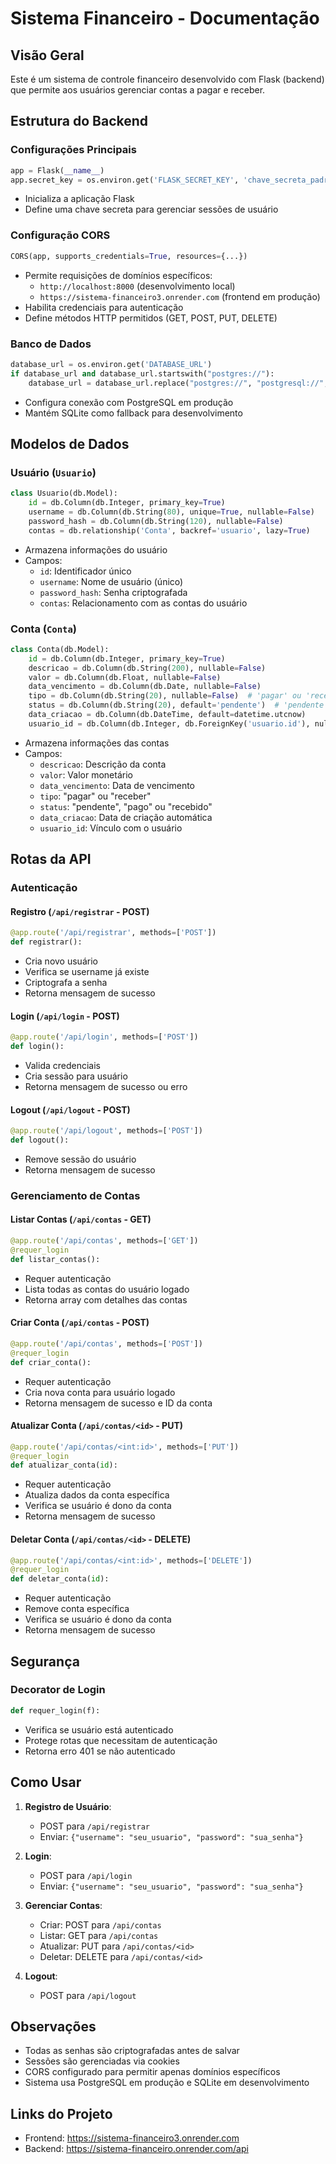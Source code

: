 # Sistema Financeiro - Documentação

## Visão Geral
Este é um sistema de controle financeiro desenvolvido com Flask (backend) que permite aos usuários gerenciar contas a pagar e receber.

## Estrutura do Backend

### Configurações Principais
```python
app = Flask(__name__)
app.secret_key = os.environ.get('FLASK_SECRET_KEY', 'chave_secreta_padrao')
```
- Inicializa a aplicação Flask
- Define uma chave secreta para gerenciar sessões de usuário

### Configuração CORS
```python
CORS(app, supports_credentials=True, resources={...})
```
- Permite requisições de domínios específicos:
  - `http://localhost:8000` (desenvolvimento local)
  - `https://sistema-financeiro3.onrender.com` (frontend em produção)
- Habilita credenciais para autenticação
- Define métodos HTTP permitidos (GET, POST, PUT, DELETE)

### Banco de Dados
```python
database_url = os.environ.get('DATABASE_URL')
if database_url and database_url.startswith("postgres://"):
    database_url = database_url.replace("postgres://", "postgresql://", 1)
```
- Configura conexão com PostgreSQL em produção
- Mantém SQLite como fallback para desenvolvimento

## Modelos de Dados

### Usuário (`Usuario`)
```python
class Usuario(db.Model):
    id = db.Column(db.Integer, primary_key=True)
    username = db.Column(db.String(80), unique=True, nullable=False)
    password_hash = db.Column(db.String(120), nullable=False)
    contas = db.relationship('Conta', backref='usuario', lazy=True)
```
- Armazena informações do usuário
- Campos:
  - `id`: Identificador único
  - `username`: Nome de usuário (único)
  - `password_hash`: Senha criptografada
  - `contas`: Relacionamento com as contas do usuário

### Conta (`Conta`)
```python
class Conta(db.Model):
    id = db.Column(db.Integer, primary_key=True)
    descricao = db.Column(db.String(200), nullable=False)
    valor = db.Column(db.Float, nullable=False)
    data_vencimento = db.Column(db.Date, nullable=False)
    tipo = db.Column(db.String(20), nullable=False)  # 'pagar' ou 'receber'
    status = db.Column(db.String(20), default='pendente')  # 'pendente', 'pago', 'recebido'
    data_criacao = db.Column(db.DateTime, default=datetime.utcnow)
    usuario_id = db.Column(db.Integer, db.ForeignKey('usuario.id'), nullable=False)
```
- Armazena informações das contas
- Campos:
  - `descricao`: Descrição da conta
  - `valor`: Valor monetário
  - `data_vencimento`: Data de vencimento
  - `tipo`: "pagar" ou "receber"
  - `status`: "pendente", "pago" ou "recebido"
  - `data_criacao`: Data de criação automática
  - `usuario_id`: Vínculo com o usuário

## Rotas da API

### Autenticação

#### Registro (`/api/registrar` - POST)
```python
@app.route('/api/registrar', methods=['POST'])
def registrar():
```
- Cria novo usuário
- Verifica se username já existe
- Criptografa a senha
- Retorna mensagem de sucesso

#### Login (`/api/login` - POST)
```python
@app.route('/api/login', methods=['POST'])
def login():
```
- Valida credenciais
- Cria sessão para usuário
- Retorna mensagem de sucesso ou erro

#### Logout (`/api/logout` - POST)
```python
@app.route('/api/logout', methods=['POST'])
def logout():
```
- Remove sessão do usuário
- Retorna mensagem de sucesso

### Gerenciamento de Contas

#### Listar Contas (`/api/contas` - GET)
```python
@app.route('/api/contas', methods=['GET'])
@requer_login
def listar_contas():
```
- Requer autenticação
- Lista todas as contas do usuário logado
- Retorna array com detalhes das contas

#### Criar Conta (`/api/contas` - POST)
```python
@app.route('/api/contas', methods=['POST'])
@requer_login
def criar_conta():
```
- Requer autenticação
- Cria nova conta para usuário logado
- Retorna mensagem de sucesso e ID da conta

#### Atualizar Conta (`/api/contas/<id>` - PUT)
```python
@app.route('/api/contas/<int:id>', methods=['PUT'])
@requer_login
def atualizar_conta(id):
```
- Requer autenticação
- Atualiza dados da conta específica
- Verifica se usuário é dono da conta
- Retorna mensagem de sucesso

#### Deletar Conta (`/api/contas/<id>` - DELETE)
```python
@app.route('/api/contas/<int:id>', methods=['DELETE'])
@requer_login
def deletar_conta(id):
```
- Requer autenticação
- Remove conta específica
- Verifica se usuário é dono da conta
- Retorna mensagem de sucesso

## Segurança

### Decorator de Login
```python
def requer_login(f):
```
- Verifica se usuário está autenticado
- Protege rotas que necessitam de autenticação
- Retorna erro 401 se não autenticado

## Como Usar

1. **Registro de Usuário**:
   - POST para `/api/registrar`
   - Enviar: `{"username": "seu_usuario", "password": "sua_senha"}`

2. **Login**:
   - POST para `/api/login`
   - Enviar: `{"username": "seu_usuario", "password": "sua_senha"}`

3. **Gerenciar Contas**:
   - Criar: POST para `/api/contas`
   - Listar: GET para `/api/contas`
   - Atualizar: PUT para `/api/contas/<id>`
   - Deletar: DELETE para `/api/contas/<id>`

4. **Logout**:
   - POST para `/api/logout`

## Observações
- Todas as senhas são criptografadas antes de salvar
- Sessões são gerenciadas via cookies
- CORS configurado para permitir apenas domínios específicos
- Sistema usa PostgreSQL em produção e SQLite em desenvolvimento

## Links do Projeto
- Frontend: https://sistema-financeiro3.onrender.com
- Backend: https://sistema-financeiro.onrender.com/api 